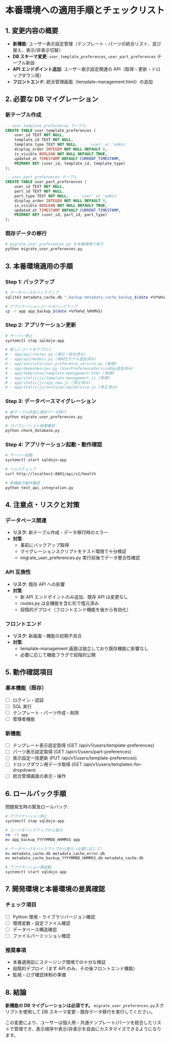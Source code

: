 # 本番環境への適用手順とチェックリスト

## 1. 変更内容の概要

- **新機能**: ユーザー表示設定管理（テンプレート・パーツの統合リスト、並び替え、表示/非表示切替）
- **DB スキーマ変更**: `user_template_preferences`, `user_part_preferences` テーブル新設
- **API エンドポイント追加**: ユーザー表示設定関連の API（取得・更新・ドロップダウン用）
- **フロントエンド**: 統合管理画面（template-management.html）の追加

## 2. 必要な DB マイグレーション

### 新テーブル作成

```sql
-- user_template_preferences テーブル
CREATE TABLE user_template_preferences (
    user_id TEXT NOT NULL,
    template_id TEXT NOT NULL,
    template_type TEXT NOT NULL,  -- 'user' or 'admin'
    display_order INTEGER NOT NULL DEFAULT 0,
    is_visible BOOLEAN NOT NULL DEFAULT TRUE,
    updated_at TIMESTAMP DEFAULT CURRENT_TIMESTAMP,
    PRIMARY KEY (user_id, template_id, template_type)
);

-- user_part_preferences テーブル
CREATE TABLE user_part_preferences (
    user_id TEXT NOT NULL,
    part_id TEXT NOT NULL,
    part_type TEXT NOT NULL,  -- 'user' or 'admin'
    display_order INTEGER NOT NULL DEFAULT 0,
    is_visible BOOLEAN NOT NULL DEFAULT TRUE,
    updated_at TIMESTAMP DEFAULT CURRENT_TIMESTAMP,
    PRIMARY KEY (user_id, part_id, part_type)
);
```

### 既存データの移行

```python
# migrate_user_preferences.py を本番環境で実行
python migrate_user_preferences.py
```

## 3. 本番環境適用の手順

### Step 1: バックアップ

```bash
# データベースのバックアップ
sqlite3 metadata_cache.db ".backup metadata_cache_backup_$(date +%Y%m%d_%H%M%S).db"

# アプリケーションコードのバックアップ
cp -r app app_backup_$(date +%Y%m%d_%H%M%S)
```

### Step 2: アプリケーション更新

```bash
# サーバー停止
systemctl stop sqldojo-app

# 新しいコードをデプロイ
# - app/api/routes.py (復元・統合済み)
# - app/api/models.py (新APIモデル追加済み)
# - app/services/user_preference_service.py (新規)
# - app/dependencies.py (UserPreferenceServiceDep追加済み)
# - app/templates/template-management.html (新規)
# - app/static/js/template-management.js (新規)
# - app/static/js/app_new.js (修正済み)
# - app/static/js/services/apiService.js (修正済み)
```

### Step 3: データベースマイグレーション

```bash
# 新テーブル作成と既存データ移行
python migrate_user_preferences.py

# マイグレーション結果確認
python check_database.py
```

### Step 4: アプリケーション起動・動作確認

```bash
# サーバー起動
systemctl start sqldojo-app

# ヘルスチェック
curl http://localhost:8001/api/v1/health

# 新機能の動作確認
python test_api_integration.py
```

## 4. 注意点・リスクと対策

### データベース関連

- **リスク**: 新テーブル作成・データ移行時のエラー
- **対策**:
  - 事前にバックアップ取得
  - マイグレーションスクリプトをテスト環境で十分検証
  - migrate_user_preferences.py 実行前後でデータ整合性確認

### API 互換性

- **リスク**: 既存 API への影響
- **対策**:
  - 新 API エンドポイントのみ追加、既存 API は変更なし
  - routes.py は全機能を含む形で復元済み
  - 段階的デプロイ（フロントエンド機能を後から有効化）

### フロントエンド

- **リスク**: 新画面・機能の初期不具合
- **対策**:
  - template-management 画面は独立しており既存機能に影響なし
  - 必要に応じて機能フラグで段階的公開

## 5. 動作確認項目

### 基本機能（既存）

- [ ] ログイン・認証
- [ ] SQL 実行
- [ ] テンプレート・パーツ作成・削除
- [ ] 管理者機能

### 新機能

- [ ] テンプレート表示設定取得 (GET /api/v1/users/template-preferences)
- [ ] パーツ表示設定取得 (GET /api/v1/users/part-preferences)
- [ ] 表示設定一括更新 (PUT /api/v1/users/template-preferences)
- [ ] ドロップダウン用データ取得 (GET /api/v1/users/templates-for-dropdown)
- [ ] 統合管理画面の表示・操作

## 6. ロールバック手順

問題発生時の緊急ロールバック:

```bash
# アプリケーション停止
systemctl stop sqldojo-app

# コードをバックアップから復元
rm -rf app
mv app_backup_YYYYMMDD_HHMMSS app

# データベースをバックアップから復元（必要に応じて）
mv metadata_cache.db metadata_cache_error.db
mv metadata_cache_backup_YYYYMMDD_HHMMSS.db metadata_cache.db

# アプリケーション再起動
systemctl start sqldojo-app
```

## 7. 開発環境と本番環境の差異確認

### チェック項目

- [ ] Python 環境・ライブラリバージョン確認
- [ ] 環境変数・設定ファイル確認
- [ ] データベース構造確認
- [ ] ファイルパーミッション確認

### 推奨事項

- 本番適用前にステージング環境での十分な検証
- 段階的デプロイ（まず API のみ、その後フロントエンド機能）
- 監視・ログ確認体制の準備

## 8. 結論

**新機能の DB マイグレーションは必須です。**
`migrate_user_preferences.py`スクリプトを使用して DB スキーマ変更・既存データ移行を実行してください。

この変更により、ユーザーは個人用・共通テンプレート/パーツを統合したリストで管理でき、表示順序や表示/非表示を自由にカスタマイズできるようになります。
